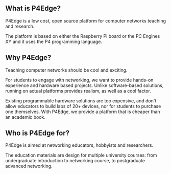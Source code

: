 ﻿## What is P4Edge?

P4Edge is a low cost, open source platform for computer networks teaching and research.

The platform is based on either the Raspberry Pi board or the PC Engines XY and it uses the P4 programming language.

## Why P4Edge?

Teaching computer networks should be cool and exciting.

For students to engage with networking, we want to provide hands-on experience and hardware based projects. Unlike software-based solutions, running on actual platforms provides realism, as well as a cool factor.

Existing programmable hardware solutions are too expensive, and don't allow educators to build labs of 20+ devices, nor for students to purchase one themselves. With P4Edge, we provide a platform that is cheaper than an academic book.

## Who is P4Edge for?

P4Edge is aimed at networking educators, hobbyists and researchers.

The education materials are design for multiple university courses: from undergraduate introduction to networking course, to postgraduate advanced networking.
